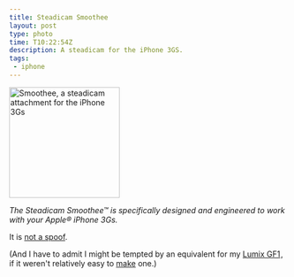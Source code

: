 ```yaml
---
title: Steadicam Smoothee
layout: post
type: photo
time: T10:22:54Z
description: A steadicam for the iPhone 3GS.
tags:
 - iphone
---
```


<img alt="Smoothee, a steadicam attachment for the iPhone 3Gs" title="Smoothee, a steadicam attachment for the iPhone 3Gs" class="clearfix" src="http://dl.dropbox.com/u/84981/blog/u/2010/01/steadicam-left.jpg" width="200" />

_The Steadicam Smoothee&#8482; is specifically designed and engineered to work with your Apple&#174; iPhone 3Gs._

It is [not a spoof](http://www.steadicam.com/smoothee_home.html).

(And I have to admit I might be tempted by an equivalent for my <a href="http://www.amazon.co.uk/gp/product/B002OB494G?ie=UTF8&amp;tag=submirespo-21&amp;linkCode=as2&amp;camp=1634&amp;creative=19450&amp;creativeASIN=B002OB494G">Lumix GF1</a><img src="http://www.assoc-amazon.co.uk/e/ir?t=submirespo-21&amp;l=as2&amp;o=2&amp;a=B002OB494G" width="1" height="1" alt="" style="border:none !important; margin:0px !important;" />, if it weren't relatively easy to [make](http://steadycam.org/) one.)